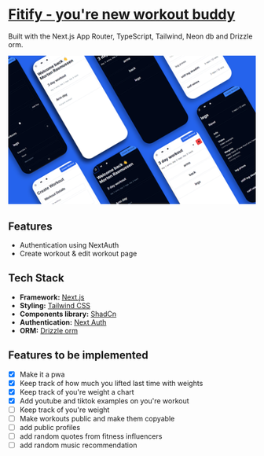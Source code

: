 # [Fitify - you're new workout buddy](https://fitify-phi.vercel.app/)

Built with the Next.js App Router, TypeScript, Tailwind, Neon db and Drizzle orm.

![Kicks Webshop](./public/thumbnail.jpg)

## Features

 - Authentication using NextAuth
 - Create workout & edit workout page


## Tech Stack

- **Framework:** [Next.js](https://nextjs.org)
- **Styling:** [Tailwind CSS](https://tailwindcss.com)
- **Components library:** [ShadCn](https://ui.shadcn.com/)
- **Authentication:** [Next Auth](https://next-auth.js.org/)
- **ORM:** [Drizzle orm](https://orm.drizzle.team/)


## Features to be implemented

- [x] Make it a pwa
- [x] Keep track of how much you lifted last time with weights
- [x] Keep track of you're weight a chart
- [x] Add youtube and tiktok examples on you're workout
- [ ] Keep track of you're weight
- [ ] Make workouts public and make them copyable
- [ ] add public profiles
- [ ] add random quotes from fitness influencers
- [ ] add random music recommendation
